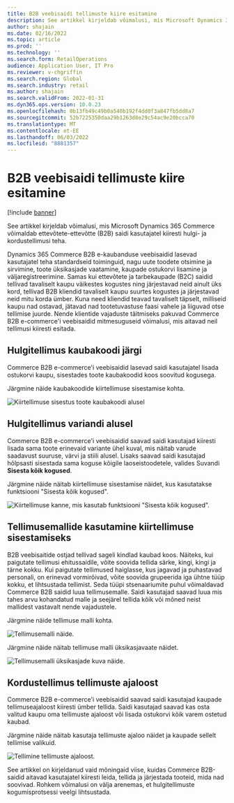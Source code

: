 ```yaml
---
title: B2B veebisaidi tellimuste kiire esitamine
description: See artikkel kirjeldab võimalusi, mis Microsoft Dynamics 365 Commerce võimaldab ettevõtete-ettevõtte (B2B) saidi kasutajatel kiiresti hulgi- ja kordustellimusi teha.
author: shajain
ms.date: 02/16/2022
ms.topic: article
ms.prod: ''
ms.technology: ''
ms.search.form: RetailOperations
audience: Application User, IT Pro
ms.reviewer: v-chgriffin
ms.search.region: Global
ms.search.industry: retail
ms.author: shajain
ms.search.validFrom: 2022-01-31
ms.dyn365.ops.version: 10.0.23
ms.openlocfilehash: 0b13fb49c49b0a540b192f4dd0f3a847fb5dd8a7
ms.sourcegitcommit: 52b7225350daa29b1263d8e29c54ac9e20bcca70
ms.translationtype: MT
ms.contentlocale: et-EE
ms.lasthandoff: 06/03/2022
ms.locfileid: "8881357"
---
```

# <a name="place-b2b-website-orders-quickly"></a>B2B veebisaidi tellimuste kiire esitamine

[!include [banner](../../includes/banner.md)]

See artikkel kirjeldab võimalusi, mis Microsoft Dynamics 365 Commerce võimaldab ettevõtete-ettevõtte (B2B) saidi kasutajatel kiiresti hulgi- ja kordustellimusi teha.

Dynamics 365 Commerce B2B e-kaubanduse veebisaidid lasevad kasutajatel teha standardseid toiminguid, nagu uute toodete otsimine ja sirvimine, toote üksikasjade vaatamine, kaupade ostukorvi lisamine ja väljaregistreerimine. Samas kui ettevõtete ja tarbekaupade (B2C) saidid tellivad tavaliselt kaupu väikestes kogustes ning järjestavad neid ainult üks kord, tellivad B2B kliendid tavaliselt kaupu suurtes kogustes ja järjestavad neid mitu korda ümber. Kuna need kliendid teavad tavaliselt täpselt, milliseid kaupu nad ostavad, jätavad nad tootetuvastuse faasi vahele ja liiguvad otse tellimise juurde. Nende klientide vajaduste täitmiseks pakuvad Commerce B2B e-commerce'i veebisaidid mitmesuguseid võimalusi, mis aitavad neil tellimusi kiiresti esitada.

## <a name="bulk-order-by-item-number"></a>Hulgitellimus kaubakoodi järgi

Commerce B2B e-commerce'i veebisaidid lasevad saidi kasutajatel lisada ostukorvi kaupu, sisestades toote kaubakoodid koos soovitud kogusega.

Järgmine näide kaubakoodide kiirtellimuse sisestamise kohta.

![Kiirtellimuse sisestus toote kaubakoodi alusel](../media/QuickAddByItem.png)

## <a name="bulk-order-by-variant"></a>Hulgitellimus variandi alusel

Commerce B2B e-commerce'i veebisaidid saavad saidi kasutajad kiiresti lisada sama toote erinevaid variante ühel kuval, mis näitab varude saadavust suuruse, värvi ja stiili alusel. Lisaks saavad saidi kasutajad hõlpsasti sisestada sama koguse kõigile laoseistoodetele, valides Suvandi **Sisesta kõik kogused**.

Järgmine näide näitab kiirtellimuse sisestamise näidet, kus kasutatakse funktsiooni "Sisesta kõik kogused".

![Kiirtellimuse kanne, mis kasutab funktsiooni "Sisesta kõik kogused".](../media/MatrixView.png)

## <a name="use-order-templates-for-quick-order-entry"></a>Tellimusemallide kasutamine kiirtellimuse sisestamiseks

B2B veebisaitide ostjad tellivad sageli kindlad kaubad koos. Näiteks, kui paigutate tellimusi ehitussaidile, võite soovida tellida särke, kingi, kingi ja tärne kokku. Kui paigutate tellimused haiglasse, kus jagavad ja puhastavad personali, on erinevad vormirõivad, võite soovida grupeerida iga ühtne tüüp kokku, et lihtsustada tellimist. Seda tüüpi stsenaariumite puhul võimaldavad Commerce B2B saidid luua tellimusemalle. Saidi kasutajad saavad luua mis tahes arvu kohandatud malle ja seejärel tellida kõik või mõned neist mallidest vastavalt nende vajadustele.

Järgmine näide tellimuse malli kohta.

![Tellimusemalli näide.](../media/OrderTemplateHeader.png)

Järgmine näide näitab tellimuse malli üksikasjavaate näidet.

![Tellimusemalli üksikasjade kuva näide.](../media/OrderTemplateLines.png)

## <a name="reorder-from-order-history"></a>Kordustellimus tellimuste ajaloost

Commerce B2B e-commerce'i veebisaidid saavad saidi kasutajad kaupade tellimuseajaloost kiiresti ümber tellida. Saidi kasutajad saavad kas osta valitud kaupu oma tellimuste ajaloost või lisada ostukorvi kõik varem ostetud kaubad.

Järgmine näide näitab kasutaja tellimuste ajaloo näidet ja kaupade sellelt tellimise valikuid.

![Tellimine tellimuste ajaloost.](../media/Reorder.png)

See artikkel on kirjeldanud vaid mõningaid viise, kuidas Commerce B2B-saidid aitavad kasutajatel kiiresti leida, tellida ja järjestada tooteid, mida nad soovivad. Rohkem võimalusi on välja arenemas, et hulgitellimuste kogumisprotsessi veelgi lihtsustada.
